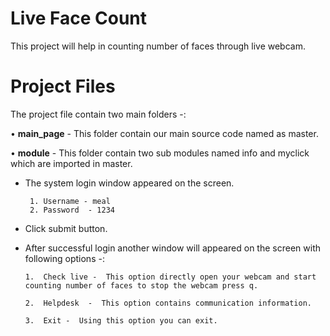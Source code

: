# Live Face Count

This project will help in counting number of faces through live webcam.

# Project Files

The project file contain two main folders -:

•	**main_page** -  This folder contain our main source code named as master.

•	**module** -  This folder contain two sub modules named info and myclick which are imported in master.

-	The system login window appeared on the screen.

         1.	Username - meal
         2.	Password  - 1234
        
-	 Click submit button.
-	After successful login another window will appeared on the screen with following options -:

        1.	Check live -  This option directly open your webcam and start counting number of faces to stop the webcam press q.
    
        2.	Helpdesk  -  This option contains communication information.
    
        3.	Exit -  Using this option you can exit.

